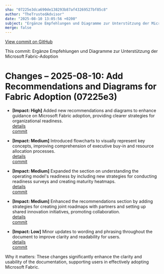 ```yaml
---
sha: "07225e3dca690de138293b87af43269527bf85c8"
author: "TheTrustedAdvisor"
date: "2025-08-10 13:05:56 +0200"
subject: "Ergänze Empfehlungen und Diagramme zur Unterstützung der Microsoft Fabric-Adoption"
merge: false
---
```


[View commit on GitHub](https://github.com/TheTrustedAdvisor/FabricAdoptionFramework/commit/07225e3dca690de138293b87af43269527bf85c8)

This commit: Ergänze Empfehlungen und Diagramme zur Unterstützung der Microsoft Fabric-Adoption

# Changes – 2025-08-10: Add Recommendations and Diagrams for Fabric Adoption (07225e3)

- **[Impact: High]** Added new recommendations and diagrams to enhance guidance on Microsoft Fabric adoption, providing clearer strategies for organizational readiness.  
   [details](/docs/about/changes/2025-08-10-07225e3dca690de138293b87af43269527bf85c8)  
   [commit](https://github.com/TheTrustedAdvisor/FabricAdoptionFramework/commit/07225e3dca690de138293b87af43269527bf85c8)

- **[Impact: Medium]** Introduced flowcharts to visually represent key concepts, improving comprehension of executive buy-in and resource allocation processes.  
   [details](/docs/about/changes/2025-08-10-07225e3dca690de138293b87af43269527bf85c8)  
   [commit](https://github.com/TheTrustedAdvisor/FabricAdoptionFramework/commit/07225e3dca690de138293b87af43269527bf85c8)

- **[Impact: Medium]** Expanded the section on understanding the operating model's readiness by including new strategies for conducting readiness surveys and creating maturity heatmaps.  
   [details](/docs/about/changes/2025-08-10-07225e3dca690de138293b87af43269527bf85c8)  
   [commit](https://github.com/TheTrustedAdvisor/FabricAdoptionFramework/commit/07225e3dca690de138293b87af43269527bf85c8)

- **[Impact: Medium]** Enhanced the recommendations section by adding strategies for creating joint roadmaps with partners and setting up shared innovation initiatives, promoting collaboration.  
   [details](/docs/about/changes/2025-08-10-07225e3dca690de138293b87af43269527bf85c8)  
   [commit](https://github.com/TheTrustedAdvisor/FabricAdoptionFramework/commit/07225e3dca690de138293b87af43269527bf85c8)

- **[Impact: Low]** Minor updates to wording and phrasing throughout the document to improve clarity and readability for users.  
   [details](/docs/about/changes/2025-08-10-07225e3dca690de138293b87af43269527bf85c8)  
   [commit](https://github.com/TheTrustedAdvisor/FabricAdoptionFramework/commit/07225e3dca690de138293b87af43269527bf85c8)

Why it matters: These changes significantly enhance the clarity and usability of the documentation, supporting users in effectively adopting Microsoft Fabric.
